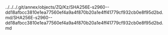 ../../../.git/annex/objects/ZQ/Kz/SHA256E-s2960--dd18afbcc3810e1ea77560ef4a9a4f870b20a1e4ff41779cf932cb0e8f95d2bd.md/SHA256E-s2960--dd18afbcc3810e1ea77560ef4a9a4f870b20a1e4ff41779cf932cb0e8f95d2bd.md